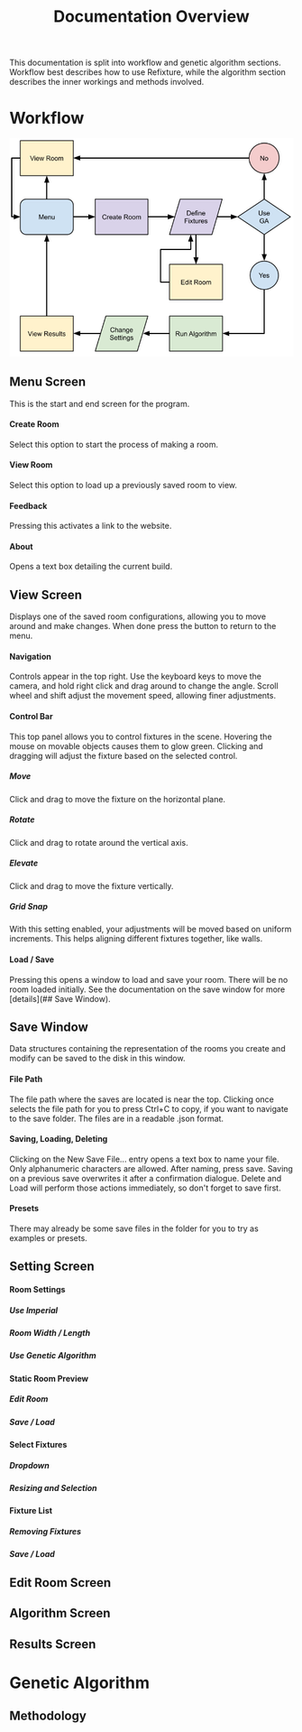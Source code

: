﻿---
permalink: /documentation/
title: "Documentation Overview"
toc: true
toc_label: "Documentation"
toc_icon: "bars"
toc_sticky: true
---

This documentation is split into workflow and genetic algorithm sections. Workflow best describes how to use Refixture, while the algorithm section describes the inner workings and methods involved.

# Workflow

![Flowchart](/assets/images/Refixture-Flowchart.png)

## Menu Screen
This is the start and end screen for the program.

#### Create Room
Select this option to start the process of making a room.

#### View Room
Select this option to load up a previously saved room to view.

#### Feedback
Pressing this activates a link to the website.

#### About
Opens a text box detailing the current build.

## View Screen
Displays one of the saved room configurations, allowing you to move around and make changes. When done press the button to return to the menu.

#### Navigation
Controls appear in the top right. Use the keyboard keys to move the camera, and hold right click and drag around to change the angle. Scroll wheel and shift adjust the movement speed, allowing finer adjustments.

#### Control Bar
This top panel allows you to control fixtures in the scene. Hovering the mouse on movable objects causes them to glow green. Clicking and dragging will adjust the fixture based on the selected control.

##### Move
Click and drag to move the fixture on the horizontal plane.

##### Rotate
Click and drag to rotate around the vertical axis.

##### Elevate
Click and drag to move the fixture vertically.

##### Grid Snap
With this setting enabled, your adjustments will be moved based on uniform increments. This helps aligning different fixtures together, like walls.

#### Load / Save
Pressing this opens a window to load and save your room. There will be no room loaded initially. See the documentation on the save window for more [details](## Save Window).

## Save Window
Data structures containing the representation of the rooms you create and modify can be saved to the disk in this window.

#### File Path
The file path where the saves are located is near the top. Clicking once selects the file path for you to press Ctrl+C to copy, if you want to navigate to the save folder. The files are in a readable .json format.

#### Saving, Loading, Deleting
Clicking on the New Save File... entry opens a text box to name your file. Only alphanumeric characters are allowed. After naming, press save. Saving on a previous save overwrites it after a confirmation dialogue. Delete and Load will perform those actions immediately, so don't forget to save first.

#### Presets
There may already be some save files in the folder for you to try as examples or presets.

## Setting Screen

#### Room Settings

##### Use Imperial

##### Room Width / Length

##### Use Genetic Algorithm

#### Static Room Preview

##### Edit Room

##### Save / Load

#### Select Fixtures

##### Dropdown

##### Resizing and Selection

#### Fixture List

##### Removing Fixtures

##### Save / Load

## Edit Room Screen



## Algorithm Screen



## Results Screen

# Genetic Algorithm

## Methodology